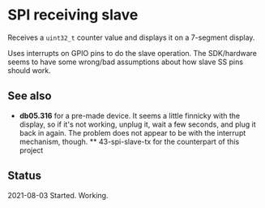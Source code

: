 # SPI receiving slave 

Receives a `uint32_t` counter value and displays it on a 7-segment display. 

Uses interrupts on GPIO pins to do the slave operation. The SDK/hardware
seems to have some wrong/bad assumptions about how slave SS pins should work.

## See also

* **db05.316** for a pre-made device. It seems a little finnicky with the
display, so if it's not working, unplug it, wait a few seconds, and plug it back
in again. The problem does not appear to be with the interrupt mechanism, though.
** 43-spi-slave-tx for the counterpart of this project

## Status

2021-08-03	Started. Working.
